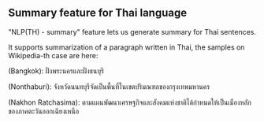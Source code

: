 ## Summary feature for Thai language
"NLP(TH) - summary" feature lets us generate summary for Thai sentences.


It supports summarization of a paragraph written in Thai, the samples on Wikipedia-th case are here:


(Bangkok): ฝั่งพระนครและฝั่งธนบุรี


(Nonthaburi): จังหวัดนนทบุรีจัดเป็นพื้นที่ในเขตปริมณฑลของกรุงเทพมหานคร


(Nakhon Ratchasima): ตามแผนพัฒนาเศรษฐกิจและสังคมแห่งชาติได้กำหนดให้เป็นเมืองหลักของภาคตะวันออกเฉียงเหนือ
